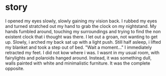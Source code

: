 # story

 I opened my eyes slowly, slowly gaining my vision back. I rubbed my eyes and turned stratched out my hand to grab the clock on my nightstand. My hands fumbled around, touching my surroundings and trying to find the non existent clock that i thought was there. I let out a groan, not wanting to get up. Slowly, i arched my back sat up with a light push. Still half asleep, i lifted my blanket and took a step out of bed. "Wait a moment..." I immediately retracted my feet. I did not kow where i was. I wasnt in my usual room, with fairylights and polaroids hanged around. Instead, it was something dull, walls painted with white and minimalistic furniture. It was the complete opposite. 
